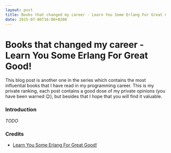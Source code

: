 ```yaml
---
layout: post
title: Books that changed my career - Learn You Some Erlang For Great Good! 
date: 2015-07-06T16:00+0200
---
```


# Books that changed my career - Learn You Some Erlang For Great Good!

<quote class="disclaimer">This blog post is another one in the series which contains the most influential books that I have read in my programming career. This is my private ranking, each post contains a good dose of my private opinions (you have been warned :wink:), but besides that I hope that you will find it valuable.</quote>

### Introduction

*TODO*

### Credits

- [Learn You Some Erlang For Great Good!](http://learnyousomeerlang.com/content)
